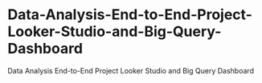 # Data-Analysis-End-to-End-Project-Looker-Studio-and-Big-Query-Dashboard
Data Analysis End-to-End Project Looker Studio and Big Query Dashboard
